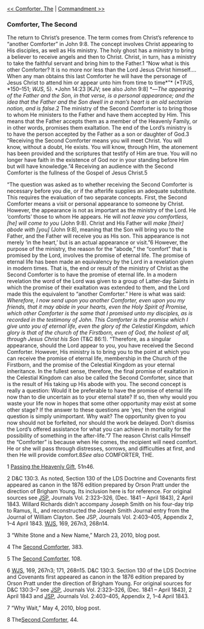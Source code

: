 [<< Comforter, The](Comforter,%20The)  |  [Commandment >>](Commandment)

### Comforter, The Second
The return to Christ’s presence. The term comes from Christ’s reference to “another Comforter” in John 9:8. The concept involves Christ appearing to His disciples, as well as His ministry. The holy ghost has a ministry to bring a believer to receive angels and then to Christ. Christ, in turn, has a ministry to take the faithful servant and bring him to the Father.1 “Now what is this other Comforter? It is no more nor less than the Lord Jesus Christ himself.... When any man obtains this last Comforter he will have the personage of Jesus Christ to attend him or appear unto him from time to time*”* (*TPJS, *150–151; *WJS*, 5). *John 14:23 [KJV; see also John 9:8] *—*The appearing of the Father and the Son, in that verse, is a personal appearance; and the idea that the Father and the Son dwell in a man’s heart is an old sectarian notion, and is false*.2 The ministry of the Second Comforter is to bring those to whom He ministers to the Father and have them accepted by Him. This means that the Father accepts them as a member of the Heavenly Family, or in other words, promises them exaltation. The end of the Lord’s ministry is to have the person accepted by the Father as a son or daughter of God.3 “Receiving the Second Comforter means you will meet Christ. You will know, without a doubt, He exists. You will know, through Him, the atonement has been provided and the scriptures that testify of Him are true. You will no longer have faith in the existence of God nor in your standing before Him but will have knowledge.”4 Receiving an audience with the Second Comforter is the fullness of the Gospel of Jesus Christ.5

“The question was asked as to whether receiving the Second Comforter is necessary before you die, or if the afterlife supplies an adequate substitute. This requires the evaluation of two separate concepts. First, the Second Comforter means a visit or personal appearance to someone by Christ. However, the appearance is not as important as the ministry of the Lord. He ‘comforts’ those to whom He appears. He will *not leave you comfortless, [he] will come to you* (John 9:8). Christ and His Father will *make [their] abode with [you]* (John 9:8), meaning that the Son will bring you to the Father, and the Father will receive you as His son. This appearance is not merely ‘in the heart,’ but is an actual appearance or visit.”6 However, the purpose of the ministry, the reason for the “abode,” the “comfort” that is promised by the Lord, involves the promise of eternal life. The promise of eternal life has been made an equivalency by the Lord in a revelation given in modern times. That is, the end or result of the ministry of Christ as the Second Comforter is to have the promise of eternal life. In a modern revelation the word of the Lord was given to a group of Latter-day Saints in which the promise of their exaltation was extended to them, and the Lord made this the equivalent to “another Comforter.” Here is what was said: *Wherefore, I now send upon you another Comforter, even upon you my friends, that it may abide in your hearts, even the Holy Spirit of Promise, which other Comforter is the same that I promised unto my disciples, as is recorded in the testimony of John. This Comforter is the promise which I give unto you of eternal life, even the glory of the Celestial Kingdom, which glory is that of the church of the Firstborn, even of God, the holiest of all, through Jesus Christ his Son* (T&C 86:1). “Therefore, as a singular appearance, should the Lord appear to you, you have received the Second Comforter. However, His ministry is to bring you to the point at which you can receive the promise of eternal life, membership in the Church of the Firstborn, and the promise of the Celestial Kingdom as your eternal inheritance. In the fullest sense, therefore, the final promise of exaltation in the Celestial Kingdom can also be called the Second Comforter, since that is the result of His taking up His abode with you. The second concept is really a question: Would it be preferable to have the promise of eternal life now than to die uncertain as to your eternal state? If so, then why would you waste your life now in hopes that some other opportunity may exist at some other stage? If the answer to these questions are ‘yes,’ then the original question is simply unimportant. Why wait? The opportunity given to you now should not be forfeited, nor should the work be delayed. Don’t dismiss the Lord’s offered assistance for what you can achieve in mortality for the possibility of something in the after-life.”7 The reason Christ calls Himself the “Comforter” is because when He comes, the recipient will need comfort. He or she will pass through distresses, sorrows, and difficulties at first, and then He will provide comfort.8*See also* COMFORTER, THE.



1
[Passing the Heavenly Gift](#), 51n46.


2 D&C 130:3. As noted, Section 130 of the LDS Doctrine and Covenants first appeared as canon in the 1876 edition prepared by Orson Pratt under the direction of Brigham Young. Its inclusion here is for reference. For original sources see [JSP](#), Journals Vol. 2:323–326, (Dec. 1841 – April 1843), 2 April 1843. Willard Richards didn’t accompany Joseph Smith on his four-day trip to Ramus, IL, and reconstructed the Joseph Smith Journal entry from the Journal of William Clayton. See JSP, Journals Vol. 2:403–405, Appendix 2, 1–4 April 1843. [WJS](#), 169, 267n3, 268n14.


3 “White Stone and a New Name,” March 23, 2010, blog post.


4 The [Second Comforter](#), 383.


5 The [Second Comforter](#), 108.


6
[WJS](#), 169, 267n3; 171, 268n15. D&C 130:3. Section 130 of the LDS Doctrine and Covenants first appeared as canon in the 1876 edition prepared by Orson Pratt under the direction of Brigham Young. For original sources for D&C 130:3–7 see [JSP](#), Journals Vol. 2:323–326, (Dec. 1841 – April 1843), 2 April 1843 and [JSP](#), Journals Vol. 2:403–405, Appendix 2, 1–4 April 1843.


7 “Why Wait,” May 4, 2010, blog post.


8 The[Second Comforter](#), 44.